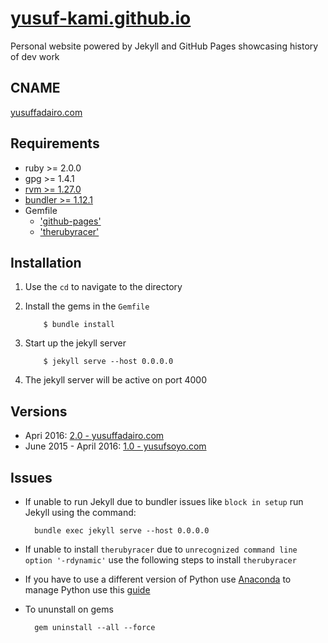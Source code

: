 # [yusuf-kami.github.io](//yusuf-kami.github.io)
Personal website powered by Jekyll and GitHub Pages showcasing history of dev work

## CNAME
[yusuffadairo.com](//yusuf-kami.github.io)

## Requirements
- ruby >= 2.0.0 
- gpg >= 1.4.1
- [rvm >= 1.27.0](https://rvm.io/)
- [bundler >= 1.12.1](https://bundler.io/)
- Gemfile
    - ['github-pages'](https://rubygems.org/gems/github-pages)
    - ['therubyracer'](https://rubygems.org/gems/therubyracer)

## Installation 
1. Use the ``cd`` to navigate to the directory 
2. Install the gems in the ``Gemfile``
    
    ```
        $ bundle install
    ```
3. Start up the jekyll server
    
    ```
        $ jekyll serve --host 0.0.0.0 
    ```
4. The jekyll server will be active on port 4000

## Versions
- Apri 2016: [2.0 - yusuffadairo.com](//github.com/yusuf-kami/yusuf-kami.github.io/tree/master)
- June 2015 - April 2016: [1.0 - yusufsoyo.com](//github.com/yusuf-kami/yusuf-kami.github.io/tree/yusufsoyo.com)

## Issues
- If unable to run Jekyll due to bundler issues like `block in setup` run Jekyll using the command:
  ```
    bundle exec jekyll serve --host 0.0.0.0 
  ```
- If unable to install `therubyracer` due to `unrecognized command line option '-rdynamic'` use the following steps to install `therubyracer`

- If you have to use a different version of Python use [Anaconda](https://www.continuum.io/) to manage Python use this [guide](https://conda.io/docs/py2or3.html)

- To ununstall on gems
  ```
    gem uninstall --all --force
  ```  